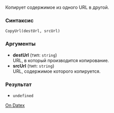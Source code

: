 Копирует содержимое из одного URL в другой.

### Синтаксис
`CopyUrl(destUrl, srcUrl)`

### Аргументы
- **destUrl** (тип: `string`)  
    URL, в который производится копирование.
- **srcUrl** (тип: `string`)  
    URL, содержимое которого копируется.

### Результат
- `undefined`

[On Datex](http://docs.datex.ru/article.htm?id=5620250451197911743)